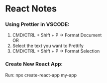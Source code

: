 # React Notes

### Using Prettier in VSCODE:
1. CMD/CTRL + Shift + P -> Format Document  
OR  
1. Select the text you want to Prettify
2. CMD/CTRL + Shift + P -> Format Selection  
  
### Create New React App:  
Run: npx create-react-app my-app